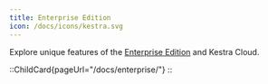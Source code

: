 ```yaml
---
title: Enterprise Edition
icon: /docs/icons/kestra.svg
---
```


Explore unique features of the [Enterprise Edition](/docs/enterprise) and Kestra Cloud.

::ChildCard{pageUrl="/docs/enterprise/"}
::
